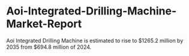 # Aoi-Integrated-Drilling-Machine-Market-Report
Aoi Integrated Drilling Machine is estimated to rise to $1265.2 million by 2035 from $694.8 million of 2024.
